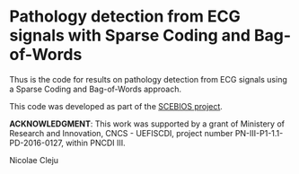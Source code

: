 # Pathology detection from ECG signals with Sparse Coding and Bag-of-Words

Thus is the code for results on pathology detection from ECG signals using a Sparse Coding and Bag-of-Words approach.

This code was developed as part of the [SCEBIOS project](https://www.etti.legacy.tuiasi.ro/ncleju/scebios/).

**ACKNOWLEDGMENT**: This work was supported by a grant of Ministery of Research and Innovation, CNCS - UEFISCDI, project number
PN-III-P1-1.1-PD-2016-0127, within PNCDI III.


Nicolae Cleju
